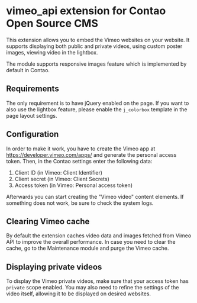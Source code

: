 vimeo_api extension for Contao Open Source CMS
==============================================

This extension allows you to embed the Vimeo websites on your website. It supports displaying both public and private videos, using custom poster images, viewing video in the lightbox.

The module supports responsive images feature which is implemented by default in Contao.

## Requirements

The only requirement is to have jQuery enabled on the page. If you want to also use the lightbox feature, please enable the ```j_colorbox``` template in the page layout settings.

## Configuration

In order to make it work, you have to create the Vimeo app at <https://developer.vimeo.com/apps/> and generate the personal access token. Then, in the Contao settings enter the following data:

1. Client ID (in Vimeo: Client Identifier)
2. Client secret (in Vimeo: Client Secrets)
3. Access token (in Vimeo: Personal access token)

Afterwards you can start creating the "Vimeo video" content elements. If something does not work, be sure to check the system logs.

## Clearing Vimeo cache

By default the extension caches video data and images fetched from Vimeo API to improve the overall performance. In case you need to clear the cache, go to the Maintenance module and purge the Vimeo cache.

## Displaying private videos

To display the Vimeo private videos, make sure that your access token has ```private``` scope enabled. You may also need to refine the settings of the video itself, allowing it to be displayed on desired websites.